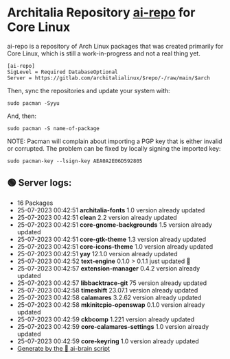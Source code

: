 # Architalia Repository [ai-repo](https://gitlab.com/architalialinux/ai-repo) for Core Linux

ai-repo is a repository of Arch Linux packages that was created primarily for Core Linux, which is still a work-in-progress and not a real thing yet.

```
[ai-repo]
SigLevel = Required DatabaseOptional
Server = https://gitlab.com/architalialinux/$repo/-/raw/main/$arch 
```

Then, sync the repositories and update your system with:

```
sudo pacman -Syyu
```

And, then:

```
sudo pacman -S name-of-package
```

NOTE: Pacman will complain about importing a PGP key that is either invalid or corrupted.  The problem can be fixed by locally signing the imported key:

```
sudo pacman-key --lsign-key AEA0A2E06D592805
```



## 🟢 Server logs:
- 16 Packages
- 25-07-2023 00:42:51 **architalia-fonts** 1.0 version already updated
- 25-07-2023 00:42:51 **clean** 2.2 version already updated
- 25-07-2023 00:42:51 **core-gnome-backgrounds** 1.5 version already updated
- 25-07-2023 00:42:51 **core-gtk-theme** 1.3 version already updated
- 25-07-2023 00:42:51 **core-icons-theme** 1.0 version already updated
- 25-07-2023 00:42:51 **yay** 12.1.0 version already updated
- 25-07-2023 00:42:52 **text-engine** 0.1.0 > 0.1.1 just updated 🔹
- 25-07-2023 00:42:57 **extension-manager** 0.4.2 version already updated
- 25-07-2023 00:42:57 **libbacktrace-git** 75 version already updated
- 25-07-2023 00:42:58 **timeshift** 23.07.1 version already updated
- 25-07-2023 00:42:58 **calamares** 3.2.62 version already updated
- 25-07-2023 00:42:58 **mkinitcpio-openswap** 0.1.0 version already updated
- 25-07-2023 00:42:59 **ckbcomp** 1.221 version already updated
- 25-07-2023 00:42:59 **core-calamares-settings** 1.0 version already updated
- 25-07-2023 00:42:59 **core-keyring** 1.0 version already updated
 - [Generate by the 🤖 ai-brain script](https://gitlab.com/architalialinux/ai-repo/-/blob/main/ai-brain)
